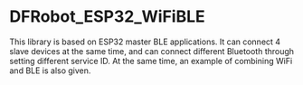 # DFRobot_ESP32_WiFiBLE
This library is based on ESP32 master BLE applications. It can connect 4 slave devices at the same time, and can connect different Bluetooth through setting different service ID. At the same time, an example of combining WiFi and BLE is also given.
